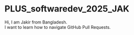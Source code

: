 # PLUS_softwaredev_2025_JAK
Hi, I am Jakir from Bangladesh.  
I want to learn how to navigate GitHub Pull Requests.

